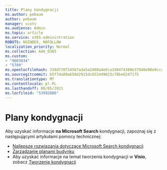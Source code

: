 ```yaml
---
title: Plany kondygnacji
ms.author: pebaum
author: pebaum
manager: scotv
ms.audience: Admin
ms.topic: article
ms.service: o365-administration
ROBOTS: NOINDEX, NOFOLLOW
localization_priority: Normal
ms.collection: Adm_O365
ms.custom:
- "9003034"
- "5789"
ms.openlocfilehash: 330d778f54567ada5a2408a4e6ca1984f4380e37948e98e9ccda7c3f1c8cb30d
ms.sourcegitcommit: b5f7da89a650d2915dc652449623c78be6247175
ms.translationtype: MT
ms.contentlocale: pl-PL
ms.lasthandoff: 08/05/2021
ms.locfileid: "53992886"
---
```

# <a name="floor-plans"></a>Plany kondygnacji

Aby uzyskać informacje **na Microsoft Search** kondygnacji, zapoznaj się z następującymi artykułami pomocy technicznej:
- [Najlepsze rozwiązania dotyczące Microsoft Search kondygnacji](https://docs.microsoft.com/microsoftsearch/floorplans-bestpractices)  
- [Zarządzanie planami budynku](https://docs.microsoft.com/microsoftsearch/manage-floorplans)  
- Aby uzyskać informacje na temat tworzenia kondygnacji w **Visio**, zobacz [Tworzenie kondygnacji](https://support.office.com/article/create-a-floor-plan-ec17da08-64aa-4ead-9b9b-35e821645791)